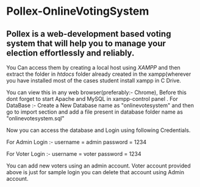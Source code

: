 # Pollex-OnlineVotingSystem

Pollex is a web-development based voting system that will help you to manage your election effortlessly and reliably.
-----------------------------------------------------------------------------------------------------------------------------------------------------------------------
You Can access them by creating a local host using *XAMPP* and then extract the folder in *htdocs* folder already created in the xampp(wherever you have installed most of the cases student install xampp in C Drive. 

You can view this in any web browser(preferably:- Chrome), Before this dont forget to start Apache and MySQL in xampp-control panel 
.
For DataBase :-
Create a New Database name as "onlinevotesystem" and then go to import section and add a file present in database folder name as "onlinevotesystem.sql" 

Now you can access the database and Login using following Credentials.

For Admin Login :-
username = admin
password = 1234


For Voter Login :-
username = voter
password = 1234

 You can add new voters using an admin account.
 Voter account provided above is just for sample login you can delete that account using Admin account.
